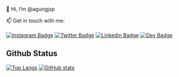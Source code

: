 👋 Hi, I’m @agungjsp

📫 Get in touch with me:<br/><br/>
[![Instagram Badge](https://img.shields.io/badge/Instagram-E4405F?style=for-the-badge&logo=instagram&logoColor=white)](https://www.instagram.com/gungjayyy/)
[![Twitter Badge](https://img.shields.io/badge/Twitter-1DA1F2?style=for-the-badge&logo=twitter&logoColor=white)](https://twitter.com/gungjayyy/)
[![Linkedin Badge](https://img.shields.io/badge/LinkedIn-0077B5?style=for-the-badge&logo=linkedin&logoColor=white)](https://www.linkedin.com/in/jsp-agung/)
[![Dev Badge](https://img.shields.io/badge/Dev-0A0A0A?style=for-the-badge&logo=dev.to&logoColor=white)](https://dev.to/agungjsp)

## Github Status

[![Top Langs](https://github-readme-stats.vercel.app/api/top-langs/?username=agungjsp&layout=compact&theme=city_lights)](https://github.com/agungjsp)
[![GitHub stats](https://github-readme-stats.vercel.app/api?username=agungjsp&theme=city_lights&hide=stars,issues&show_icons=true)](https://github.com/agungjsp)
